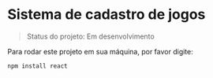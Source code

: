 <h1>Sistema de cadastro de jogos</h1>

> Status do projeto: Em desenvolvimento

Para rodar este projeto em sua máquina, por favor digite:

```
npm install react
```

